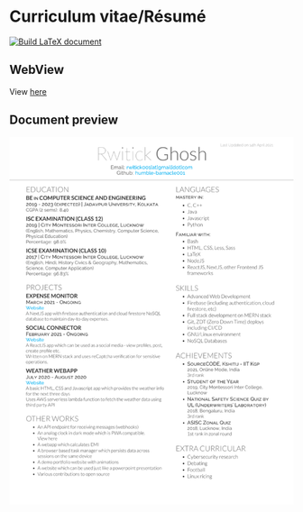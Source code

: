 # Curriculum vitae/Résumé

[![Build LaTeX document](https://github.com/humble-barnacle001/CV/actions/workflows/compile-release-latex.yml/badge.svg?branch=source)](https://github.com/humble-barnacle001/CV/actions/workflows/compile-release-latex.yml)

## WebView

View [here](https://humble-barnacle001.github.io/CV)

## Document preview

[![CV](./demo.png)](https://humble-barnacle001.github.io/CV/main.png)
